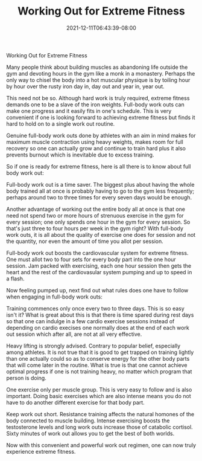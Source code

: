 ﻿---
title: "Working Out for Extreme Fitness"
date: 2021-12-11T06:43:39-08:00
description: "Fitness Tips for Web Success"
featured_image: "/images/Fitness.jpg"
tags: ["Fitness"]
---

Working Out for Extreme Fitness

Many people think about building muscles as abandoning life outside the gym and devoting hours in the gym like a monk in a monastery. Perhaps the only way to chisel the body into a hot muscular physique is by toiling hour by hour over the rusty iron day in, day out and year in, year out.

This need not be so. Although hard work is truly required, extreme fitness demands one to be a slave of the iron weights. Full-body work outs can make one progress and it easily fits in one's schedule. This is very convenient if one is looking forward to achieving extreme fitness but finds it hard to hold on to a single work out routine.

Genuine full-body work outs done by athletes with an aim in mind makes for maximum muscle contraction using heavy weights, makes room for full recovery so one can actually grow and continue to train hard plus it also prevents burnout which is inevitable due to excess training.

So if one is ready for extreme fitness, here is all there is to know about full body work out:

Full-body work out is a time saver. The biggest plus about having the whole body trained all at once is probably having to go to the gym less frequently; perhaps around two to three times for every seven days would be enough. 

Another advantage of working out the entire body all at once is that one need not spend two or more hours of strenuous exercise in the gym for every session; one only spends one hour in the gym for every session. So that's just three to four hours per week in the gym right? With full-body work outs, it is all about the quality of exercise one does for session and not the quantity, nor even the amount of time you allot per session.

Full-body work out boosts the cardiovascular system for extreme fitness. One must allot two to four sets for every body part into the one hour session. Jam packed with exercising, each one hour session then gets the heart and the rest of the cardiovasular system pumping and up to speed in a flash. 

Now feeling pumped up, next find out what rules does one have to follow when engaging in full-body work outs:

Training commences only once every two to three days. This is so easy isn't it? What is great about this is that there is time spared during rest days so that one can indulge in a few cardio exercise sessions instead of depending on cardio execises one normally does at the end of each work out session which after all, are not at all very effective.

Heavy lifting is strongly advised. Contrary to popular belief, especially among athletes. It is not true that it is good to get trapped on training lightly than one actually could so as to conserve energy for the other body parts that will come later in the routine. What is true is that one cannot achieve optimal progress if one is not training heavy, no matter which program that person is doing.

One exercise only per muscle group. This is very easy to follow and is also important. Doing basic exercises which are also intense means you do not have to do another different exercise for that body part.

Keep work out short. Resistance training affects the natural homones of the body connected to muscle building. Intense exercising boosts the testosterone levels and long work outs increase those of catabolic cortisol. Sixty minutes of work out allows you to get the best of both worlds. 

Now with this convenient and powerful work out regimen, one can now truly experience extreme fitness.




